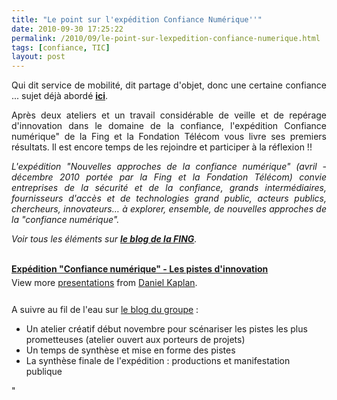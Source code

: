 ```yaml
---
title: "Le point sur l'expédition Confiance Numérique''"
date: 2010-09-30 17:25:22
permalink: /2010/09/le-point-sur-lexpedition-confiance-numerique.html
tags: [confiance, TIC]
layout: post
---
```


<p style="text-align: justify">Qui dit service de mobilité, dit partage d'objet, donc une certaine confiance ... sujet déjà abordé <strong><a href="https://gabrielplassat.github.io/transportsdufutur/2010/03/parce-que-la-confiance-est-essentielle.html" target="_blank">ici</a></strong>.</p> <p style="text-align: justify">Après deux ateliers et un travail considérable de veille et de repérage d'innovation dans le domaine de la confiance, l'expédition Confiance numérique" de la Fing et la Fondation Télécom vous livre ses premiers résultats. Il est encore temps de les rejoindre et participer à la réflexion !!</p> <p style="text-align: justify"><em>L'expédition "Nouvelles approches de la confiance numérique" (avril - décembre 2010 portée par la Fing et la Fondation Télécom) convie entreprises de la sécurité et de la confiance, grands intermédiaires, fournisseurs d'accès et de technologies grand public, acteurs publics, chercheurs, innovateurs… à explorer, ensemble, de nouvelles approches de la "confiance numérique". </em></p> <p style="text-align: justify"><em>Voir tous les éléments sur <strong><a href="http://fing.org/?Le-point-sur-l-expedition" target="_blank">le blog de la FING</a></strong>.</em><br /><em> </em></p> <div id="__ss_5321676" style="width: 425px"><strong style="margin: 12px 0 4px"><a href="http://www.slideshare.net/slidesharefing/expdition-confiance-numrique-les-pistes-dinnovation" title="Expédition "Confiance numérique" - Les pistes d'innovation"">Expédition "Confiance numérique" - Les pistes d'innovation</a></strong>         <div style="padding: 5px 0 12px">View more <a href="http://www.slideshare.net/">presentations</a> from <a href="http://www.slideshare.net/slidesharefing">Daniel Kaplan</a>.</div> </div> <p>A suivre au fil de l'eau sur <a href="http://www.reseaufing.org/pg/groups/20404/confiance-numerique-nouvelles-approches/">le blog du groupe</a> :</p> <ul> <li>Un atelier créatif début novembre pour scénariser les pistes les plus prometteuses (atelier ouvert aux porteurs de projets)</li> <li>Un temps de synthèse et mise en forme des pistes</li> <li>La synthèse finale de l'expédition : productions et manifestation publique</li> </ul>"
